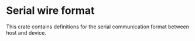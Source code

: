 # Serial wire format

This crate contains definitions for the serial communication format between host and device.
